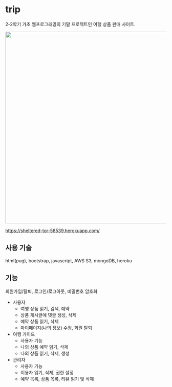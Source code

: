 # trip
2-2학기 가초 웹프로그래밍의 기말 프로젝트인 여행 상품 판매 사이트.
<p float="center">
 <img src="https://user-images.githubusercontent.com/44718809/99185130-3949b000-278b-11eb-8f57-f8503fe9f533.PNG"  width="1000" height="600">
</p>

https://sheltered-tor-58539.herokuapp.com/
## 사용 기술
html(pug), bootstrap, javascript, AWS S3, mongoDB, heroku
## 기능
회원가입/탈퇴, 로그인/로그아웃, 비밀번호 암호화
* 사용자
  * 여행 상품 읽기, 검색, 예약
  * 상품 게시글에 댓글 생성, 삭제
  * 예약 상품 읽기, 삭제
  * 마이페이지(나의 정보) 수정, 회원 탈퇴
* 여행 가이드
  * 사용자 기능
  * 나의 상품 예약 읽기, 삭제
  * 나의 상품 읽기, 삭제, 생성
* 관리자
  * 사용자 기능
  * 이용자 읽기, 삭제, 권한 설정
  * 예약 목록, 상품 목록, 리뷰 읽기 및 삭제
